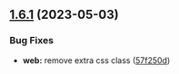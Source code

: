 ## [1.6.1](https://github.com/mattclough1/tokens-studio-test/compare/web-1.6.0...web-1.6.1) (2023-05-03)


### Bug Fixes

* **web:** remove extra css class ([57f250d](https://github.com/mattclough1/tokens-studio-test/commit/57f250dbfea09c945eaa6576e58938a2c5bc079d))
